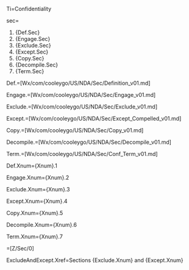Ti=Confidentiality

sec=<ol><li>{Def.Sec}<li>{Engage.Sec}<li>{Exclude.Sec}<li>{Except.Sec}<li>{Copy.Sec}<li>{Decompile.Sec}<li>{Term.Sec}</ol>

Def.=[Wx/com/cooleygo/US/NDA/Sec/Definition_v01.md]

Engage.=[Wx/com/cooleygo/US/NDA/Sec/Engage_v01.md]

Exclude.=[Wx/com/cooleygo/US/NDA/Sec/Exclude_v01.md]

Except.=[Wx/com/cooleygo/US/NDA/Sec/Except_Compelled_v01.md]

Copy.=[Wx/com/cooleygo/US/NDA/Sec/Copy_v01.md]

Decompile.=[Wx/com/cooleygo/US/NDA/Sec/Decompile_v01.md]

Term.=[Wx/com/cooleygo/US/NDA/Sec/Conf_Term_v01.md]

Def.Xnum={Xnum}.1

Engage.Xnum={Xnum}.2

Exclude.Xnum={Xnum}.3

Except.Xnum={Xnum}.4

Copy.Xnum={Xnum}.5

Decompile.Xnum={Xnum}.6

Term.Xnum={Xnum}.7

=[Z/Sec/0]

ExcludeAndExcept.Xref=Sections {Exclude.Xnum} and {Except.Xnum}